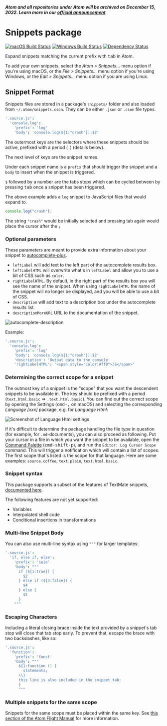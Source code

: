 ##### Atom and all repositories under Atom will be archived on December 15, 2022. Learn more in our [official announcement](https://github.blog/2022-06-08-sunsetting-atom/)
 # Snippets package
[![macOS Build Status](https://travis-ci.org/atom/snippets.svg?branch=master)](https://travis-ci.org/atom/snippets) [![Windows Build Status](https://ci.appveyor.com/api/projects/status/8hlc0onofkgbxw53/branch/master?svg=true)](https://ci.appveyor.com/project/Atom/snippets/branch/master) [![Dependency Status](https://david-dm.org/atom/snippets.svg)](https://david-dm.org/atom/snippets)

Expand snippets matching the current prefix with <kbd>tab</kbd> in Atom.

To add your own snippets, select the _Atom > Snippets..._ menu option if you're using macOS, or the _File > Snippets..._ menu option if you're using Windows, or the _Edit > Snippets..._ menu option if you are using Linux.

## Snippet Format

Snippets files are stored in a package's `snippets/` folder and also loaded from `~/.atom/snippets.cson`. They can be either `.json` or `.cson` file types.

```coffee
'.source.js':
  'console.log':
    'prefix': 'log'
    'body': 'console.log(${1:"crash"});$2'
```

The outermost keys are the selectors where these snippets should be active, prefixed with a period (`.`) (details below).

The next level of keys are the snippet names.

Under each snippet name is a `prefix` that should trigger the snippet and a `body` to insert when the snippet is triggered.

`$` followed by a number are the tabs stops which can be cycled between by pressing <kbd>tab</kbd> once a snippet has been triggered.

The above example adds a `log` snippet to JavaScript files that would expand to.

```js
console.log("crash");
```

The string `"crash"` would be initially selected and pressing tab again would place the cursor after the `;`

### Optional parameters
These parameters are meant to provide extra information about your snippet to [autocomplete-plus](https://github.com/atom/autocomplete-plus/wiki/Provider-API).

* `leftLabel` will add text to the left part of the autocomplete results box.
* `leftLabelHTML` will overwrite what's in `leftLabel` and allow you to use a bit of CSS such as `color`.
* `rightLabelHTML`. By default, in the right part of the results box you will see the name of the snippet. When using `rightLabelHTML` the name of the snippet will no longer be displayed, and you will be able to use a bit of CSS.
* `description` will add text to a description box under the autocomplete results list.
* `descriptionMoreURL` URL to the documentation of the snippet.

![autocomplete-description](http://i.imgur.com/cvI2lOq.png)

Example:
```coffee
'.source.js':
  'console.log':
    'prefix': 'log'
    'body': 'console.log(${1:"crash"});$2'
    'description': 'Output data to the console'
    'rightLabelHTML': '<span style="color:#ff0">JS</span>'
```

### Determining the correct scope for a snippet

The outmost key of a snippet is the "scope" that you want the descendent snippets to be available in. The key should be prefixed with a period (`text.html.basic` => `.text.html.basic`). You can find out the correct scope by opening the Settings (<kbd>cmd-,</kbd> on macOS) and selecting the corresponding *Language [xxx]* package, e.g. for *Language Html*:

![Screenshot of Language Html settings](https://cloud.githubusercontent.com/assets/1038121/5137632/126beb66-70f2-11e4-839b-bc7e84103f67.png)

If it's difficult to determine the package handling the file type in question (for example, for `.md`-documents), you can also proceed as following. Put your cursor in a file in which you want the snippet to be available, open the [Command Palette](https://github.com/atom/command-palette)
(<kbd>cmd-shift-p</kbd>), and run the `Editor: Log Cursor Scope` command. This will trigger a notification which will contain a list of scopes. The first scope that's listed is the scope for that language. Here are some examples: `source.coffee`, `text.plain`, `text.html.basic`.

### Snippet syntax

This package supports a subset of the features of TextMate snippets, [documented here](http://manual.macromates.com/en/snippets).

The following features are not yet supported:

* Variables
* Interpolated shell code
* Conditional insertions in transformations

### Multi-line Snippet Body

You can also use multi-line syntax using `"""` for larger templates:

```coffee
'.source.js':
  'if, else if, else':
    'prefix': 'ieie'
    'body': """
      if (${1:true}) {
        $2
      } else if (${3:false}) {
        $4
      } else {
        $5
      }
    """
```

### Escaping Characters

Including a literal closing brace inside the text provided by a snippet's tab stop will close that tab stop early. To prevent that, escape the brace with two backslashes, like so:

```coffee
'.source.js':
  'function':
    'prefix': 'funct'
    'body': """
      ${1:function () {
        statements;
      \\}
      this line is also included in the snippet tab;
      }
      """
```

### Multiple snippets for the same scope

Snippets for the same scope must be placed within the same key. See [this section of the Atom Flight Manual](http://flight-manual.atom.io/using-atom/sections/basic-customization/#configuring-with-cson) for more information.
